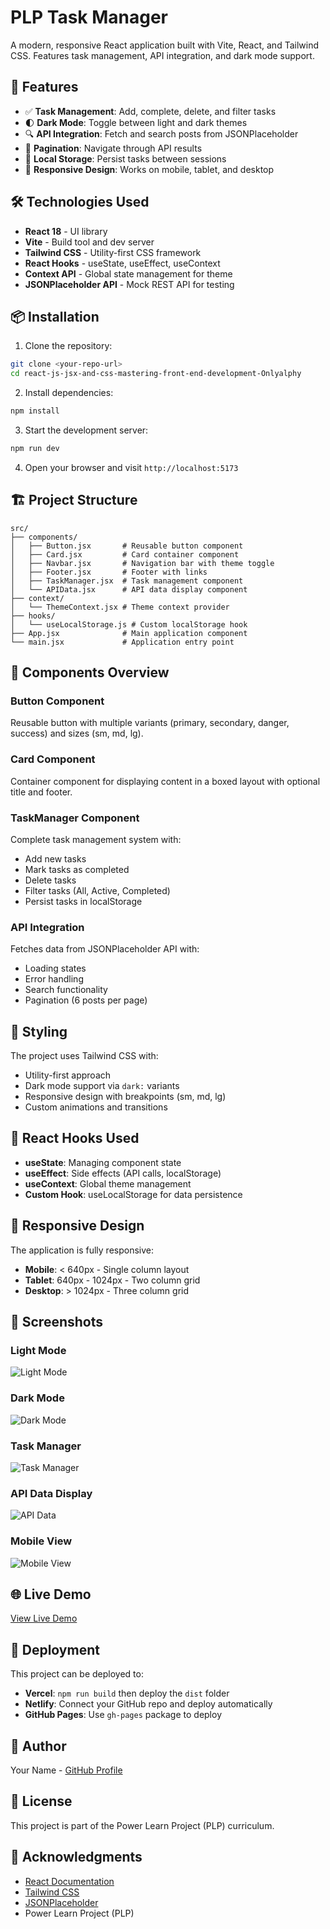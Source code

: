 # PLP Task Manager

A modern, responsive React application built with Vite, React, and Tailwind CSS. Features task management, API integration, and dark mode support.

## 🚀 Features

- ✅ **Task Management**: Add, complete, delete, and filter tasks
- 🌓 **Dark Mode**: Toggle between light and dark themes
- 🔍 **API Integration**: Fetch and search posts from JSONPlaceholder
- 📄 **Pagination**: Navigate through API results
- 💾 **Local Storage**: Persist tasks between sessions
- 📱 **Responsive Design**: Works on mobile, tablet, and desktop

## 🛠️ Technologies Used

- **React 18** - UI library
- **Vite** - Build tool and dev server
- **Tailwind CSS** - Utility-first CSS framework
- **React Hooks** - useState, useEffect, useContext
- **Context API** - Global state management for theme
- **JSONPlaceholder API** - Mock REST API for testing

## 📦 Installation

1. Clone the repository:
```bash
git clone <your-repo-url>
cd react-js-jsx-and-css-mastering-front-end-development-Onlyalphy
```

2. Install dependencies:
```bash
npm install
```

3. Start the development server:
```bash
npm run dev
```

4. Open your browser and visit `http://localhost:5173`

## 🏗️ Project Structure
```
src/
├── components/
│   ├── Button.jsx       # Reusable button component
│   ├── Card.jsx         # Card container component
│   ├── Navbar.jsx       # Navigation bar with theme toggle
│   ├── Footer.jsx       # Footer with links
│   ├── TaskManager.jsx  # Task management component
│   └── APIData.jsx      # API data display component
├── context/
│   └── ThemeContext.jsx # Theme context provider
├── hooks/
│   └── useLocalStorage.js # Custom localStorage hook
├── App.jsx              # Main application component
└── main.jsx             # Application entry point
```

## 🎯 Components Overview

### Button Component
Reusable button with multiple variants (primary, secondary, danger, success) and sizes (sm, md, lg).

### Card Component
Container component for displaying content in a boxed layout with optional title and footer.

### TaskManager Component
Complete task management system with:
- Add new tasks
- Mark tasks as completed
- Delete tasks
- Filter tasks (All, Active, Completed)
- Persist tasks in localStorage

### API Integration
Fetches data from JSONPlaceholder API with:
- Loading states
- Error handling
- Search functionality
- Pagination (6 posts per page)

## 🎨 Styling

The project uses Tailwind CSS with:
- Utility-first approach
- Dark mode support via `dark:` variants
- Responsive design with breakpoints (sm, md, lg)
- Custom animations and transitions

## 🧪 React Hooks Used

- **useState**: Managing component state
- **useEffect**: Side effects (API calls, localStorage)
- **useContext**: Global theme management
- **Custom Hook**: useLocalStorage for data persistence

## 📱 Responsive Design

The application is fully responsive:
- **Mobile**: < 640px - Single column layout
- **Tablet**: 640px - 1024px - Two column grid
- **Desktop**: > 1024px - Three column grid

## 📸 Screenshots

### Light Mode
![Light Mode](./screenshots/light-mode.png)

### Dark Mode
![Dark Mode](./screenshots/dark-mode.png)

### Task Manager
![Task Manager](./screenshots/task-manager.png)

### API Data Display
![API Data](./screenshots/api-data.png)

### Mobile View
![Mobile View](./screenshots/mobile-view.png)

## 🌐 Live Demo

[View Live Demo](your-deployment-url-here)

## 🚀 Deployment

This project can be deployed to:
- **Vercel**: `npm run build` then deploy the `dist` folder
- **Netlify**: Connect your GitHub repo and deploy automatically
- **GitHub Pages**: Use `gh-pages` package to deploy

## 👤 Author

Your Name - [GitHub Profile](https://github.com/yourusername)

## 📄 License

This project is part of the Power Learn Project (PLP) curriculum.

## 🙏 Acknowledgments

- [React Documentation](https://react.dev)
- [Tailwind CSS](https://tailwindcss.com)
- [JSONPlaceholder](https://jsonplaceholder.typicode.com)
- Power Learn Project (PLP)